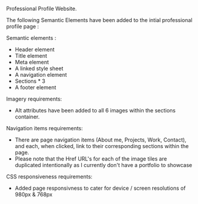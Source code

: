 Professional Profile Website. 

The following Semantic Elements have been added to the intial professional profile page : 

Semantic elements :
- Header element
- Title element
- Meta element
- A linked style sheet
- A navigation element
- Sections * 3
- A footer element 

Imagery requirements: 
- Alt attributes have been added to all 6 images within the sections container.

Navigation items requirements:
- There are page navigation items (About me, Projects, Work, Contact), and each, when clicked, link to their corresponding sections within the page.
- Please note that the Href URL's for each of the image tiles are duplicated intentionally as I currently don't have a portfolio to showcase  

CSS responsiveness requirements:
- Added page responsivness to cater for device / screen resolutions of 980px & 768px

